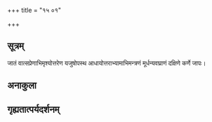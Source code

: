 +++
title = "१५ ०१"

+++
## सूत्रम्
जातं वात्सप्रेणाभिमृश्योत्तरेण यजुषोपस्थ आधायोत्तराभ्यामाभिमन्त्रणं मूर्धन्यवघ्राणं दक्षिणे कर्णे जापः।
## अनाकुला

## गृह्यतात्पर्यदर्शनम्

